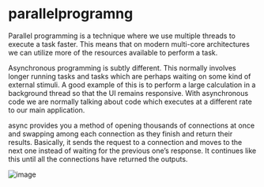 # parallelprogramng
Parallel programming is a technique where we use multiple threads to execute a task faster. 
This means that on modern multi-core architectures we can utilize more of the resources available to perform a task.

Asynchronous programming is subtly different. This normally involves longer running tasks and tasks which are perhaps waiting
on some kind of external stimuli. 
A good example of this is to perform a large calculation in a background thread so that the UI remains responsive.
With asynchronous code we are normally talking about code which executes at a different rate to our main application.


 async provides you a method of opening thousands of connections at once and swapping among each connection as they finish and return their results. 
 Basically, it sends the request to a connection and moves to the next one instead of waiting for the previous one’s response. 
 It continues like this until all the connections have returned the outputs. 
 
 ![image](file:///home/damlayasarr/Pictures/Screenshots/Screenshot%20from%202022-10-21%2016-01-46.png)
